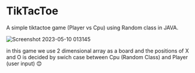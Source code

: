 # TikTacToe
A simple tiktactoe game (Player vs Cpu) using Random class in JAVA.

![Screenshot 2023-05-10 013145](https://github.com/ShahrukhJ/TikTacToe/assets/117424128/cb5cf617-c905-49e7-8ddb-a824f326d1b6)

in this game we use 2 dimensional array as a board and the positions of X and O is 
decided by swich case between Cpu (Random Class) and Player (user input) 😊
